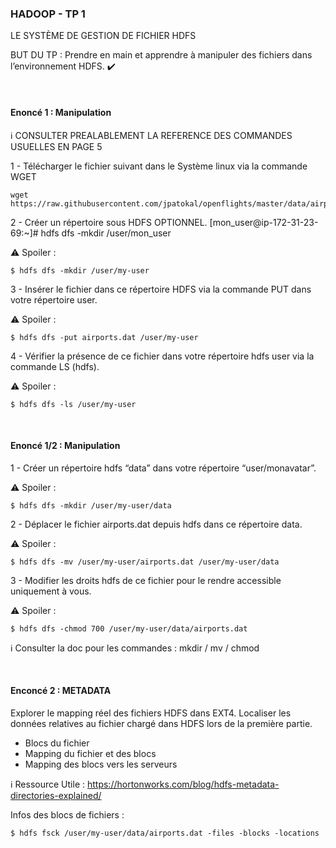 ### HADOOP - TP 1
LE SYSTÈME DE GESTION DE FICHIER HDFS

BUT DU TP :
Prendre en main et apprendre à manipuler des fichiers dans l’environnement HDFS. :heavy_check_mark: 

<br/>

#### Enoncé 1 : Manipulation

:information_source: CONSULTER PREALABLEMENT LA REFERENCE DES COMMANDES USUELLES EN PAGE 5

1 - Télécharger le fichier suivant dans le Système linux via la commande WGET 
```console
wget https://raw.githubusercontent.com/jpatokal/openflights/master/data/airports.dat
```

2 - Créer un répertoire sous HDFS OPTIONNEL.
[mon_user@ip-172-31-23-69:~]# hdfs dfs -mkdir /user/mon_user

:warning: Spoiler : 
```console
$ hdfs dfs -mkdir /user/my-user
```

3 - Insérer le fichier dans ce répertoire HDFS via la commande PUT dans votre répertoire user.

:warning: Spoiler : 
```console
$ hdfs dfs -put airports.dat /user/my-user
```

4 - Vérifier la présence de ce fichier dans votre répertoire hdfs user via la commande LS (hdfs).

:warning: Spoiler : 
```console
$ hdfs dfs -ls /user/my-user
```
<br/>

#### Enoncé 1/2 : Manipulation

1 - Créer un répertoire hdfs “data” dans votre répertoire “user/monavatar”.

:warning: Spoiler : 
```console
$ hdfs dfs -mkdir /user/my-user/data
```

2 - Déplacer le fichier airports.dat depuis hdfs dans ce répertoire data.

:warning: Spoiler : 
```console
$ hdfs dfs -mv /user/my-user/airports.dat /user/my-user/data
```

3 - Modifier les droits hdfs de ce fichier pour le rendre accessible uniquement à vous.

:warning: Spoiler :
```console
$ hdfs dfs -chmod 700 /user/my-user/data/airports.dat
```

:information_source: Consulter la doc pour les commandes :  mkdir / mv / chmod

<br/>

#### Enconcé 2 : METADATA

Explorer le mapping réel des fichiers HDFS dans EXT4.
Localiser les données relatives au fichier chargé dans HDFS lors de la première partie.

* Blocs du fichier
* Mapping du fichier et des blocs
* Mapping des blocs vers les serveurs

:information_source: Ressource Utile : 
https://hortonworks.com/blog/hdfs-metadata-directories-explained/


Infos des blocs de fichiers :
```console
$ hdfs fsck /user/my-user/data/airports.dat -files -blocks -locations
```
